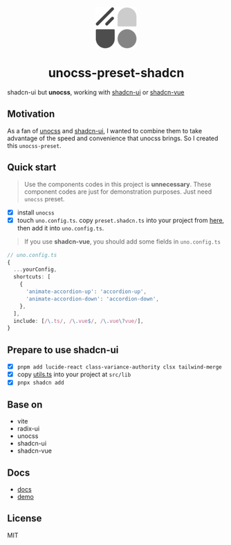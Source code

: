 <p align="center">
  <img align="center" with="96" height="96" src="./public/logo.svg" />
  <h1 align="center">unocss-preset-shadcn</h1>
</p>

shadcn-ui but **unocss**, working with [shadcn-ui](https://ui.shadcn.com/) or [shadcn-vue](https://www.shadcn-vue.com/)

## Motivation

As a fan of [unocss](https://unocss.dev/) and [shadcn-ui](https://ui.shadcn.com/), I wanted to combine them to take advantage of the speed and convenience that unocss brings. So I created this `unocss-preset`.

## Quick start

> Use the components codes in this project is **unnecessary**. These component codes are just for demonstration purposes. Just need `unocss` preset.

- [x] install `unocss`
- [x] touch `uno.config.ts`. copy `preset.shadcn.ts` into your project from [here](https://github.com/fisand/uno-shadcn-ui/blob/main/preset.shadcn.ts), then add it into `uno.config.ts`.

> If you use **shadcn-vue**, you should add some fields in `uno.config.ts`

```ts
// uno.config.ts
{
  ...yourConfig,
  shortcuts: [
    {
      'animate-accordion-up': 'accordion-up',
      'animate-accordion-down': 'accordion-down',
    },
  ],
  include: [/\.ts/, /\.vue$/, /\.vue\?vue/],
}
```

## Prepare to use shadcn-ui

- [x] `pnpm add lucide-react class-variance-authority clsx tailwind-merge`
- [x] copy [utils.ts](https://github.com/fisand/uno-shadcn-ui/blob/main/src/lib/utils.ts) into your project at `src/lib`
- [x] `pnpx shadcn add`

## Base on

- vite
- radix-ui
- unocss
- shadcn-ui
- shadcn-vue

## Docs

- [docs](https://uno-shadcn-doc.vercel.app/)
- [demo](https://uno-shadcn.netlify.app/)

## License

MIT
